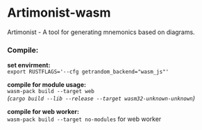 # Artimonist-wasm
Artimonist - A tool for generating mnemonics based on diagrams.

### Compile:

**set envirment:**  
`export RUSTFLAGS='--cfg getrandom_backend="wasm_js"'`  

**compile for module usage:**  
`wasm-pack build --target web`  
_(`cargo build --lib --release --target wasm32-unknown-unknown`)_  


**compile for web worker:**  
`wasm-pack build --target no-modules` for web worker  


